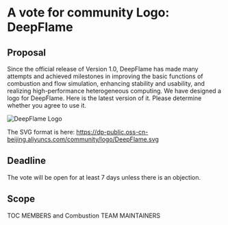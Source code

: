 # A vote for community Logo: DeepFlame
 
## Proposal
Since the official release of Version 1.0, DeepFlame has made many attempts and achieved milestones in improving the basic functions of combustion and flow simulation, enhancing stability and usability, and realizing high-performance heterogeneous computing. We have designed a logo for DeepFlame. Here is the latest version of it. Please determine whether you agree to use it. 

![DeepFlame Logo](https://dp-public.oss-cn-beijing.aliyuncs.com/community/logo/DeepFlame.png)

The SVG format is here: https://dp-public.oss-cn-beijing.aliyuncs.com/community/logo/DeepFlame.svg
  
## Deadline
The vote will be open for at least 7 days unless there is an objection.

## Scope
TOC MEMBERS and Combustion TEAM MAINTAINERS

